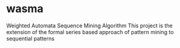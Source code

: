 # wasma
Weighted Automata Sequence Mining Algorithm
This project is the extension of the formal series based approach of pattern mining to sequential patterns
